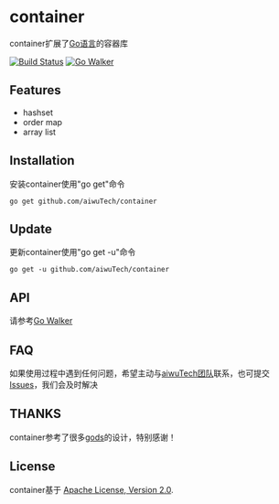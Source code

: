 container
==========

container扩展了[Go语言](http://golang.org/)的容器库

[![Build Status](https://drone.io/github.com/aiwuTech/container/status.png)](https://drone.io/github.com/aiwuTech/container/latest)
[![Go Walker](http://gowalker.org/api/v1/badge)](http://gowalker.org/github.com/aiwuTech/container)

Features
--------
* hashset
* order map
* array list


Installation
------------

安装container使用"go get"命令
    
    go get github.com/aiwuTech/container
    

Update
------

更新container使用"go get -u"命令

    go get -u github.com/aiwuTech/container

API
---

请参考[Go Walker](https://gowalker.org/github.com/aiwuTech/container)


FAQ
---

如果使用过程中遇到任何问题，希望主动与[aiwuTech团队](https://github.com/aiwuTech/)联系，也可提交[Issues](https://github.com/aiwuTech/container/issues)，我们会及时解决

THANKS
------

container参考了很多[gods](https://github.com/emirpasic/gods)的设计，特别感谢！

License
-------

container基于 [Apache License, Version 2.0](http://www.apache.org/licenses/LICENSE-2.0.html).